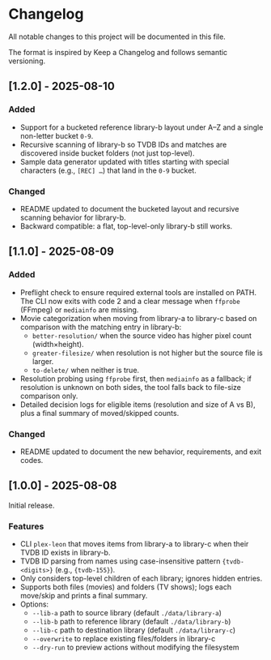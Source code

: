 # Changelog

All notable changes to this project will be documented in this file.

The format is inspired by Keep a Changelog and follows semantic versioning.

## [1.2.0] - 2025-08-10

### Added
- Support for a bucketed reference library-b layout under A–Z and a single non-letter bucket `0-9`.
- Recursive scanning of library-b so TVDB IDs and matches are discovered inside bucket folders (not just top-level).
- Sample data generator updated with titles starting with special characters (e.g., `[REC] …`) that land in the `0-9` bucket.

### Changed
- README updated to document the bucketed layout and recursive scanning behavior for library-b.
- Backward compatible: a flat, top-level-only library-b still works.

## [1.1.0] - 2025-08-09

### Added
- Preflight check to ensure required external tools are installed on PATH. The CLI now exits with code 2 and a clear message when `ffprobe` (FFmpeg) or `mediainfo` are missing.
- Movie categorization when moving from library-a to library-c based on comparison with the matching entry in library-b:
  - `better-resolution/` when the source video has higher pixel count (width×height).
  - `greater-filesize/` when resolution is not higher but the source file is larger.
  - `to-delete/` when neither is true.
- Resolution probing using `ffprobe` first, then `mediainfo` as a fallback; if resolution is unknown on both sides, the tool falls back to file-size comparison only.
- Detailed decision logs for eligible items (resolution and size of A vs B), plus a final summary of moved/skipped counts.

### Changed
- README updated to document the new behavior, requirements, and exit codes.

## [1.0.0] - 2025-08-08

Initial release.

### Features
- CLI `plex-leon` that moves items from library-a to library-c when their TVDB ID exists in library-b.
- TVDB ID parsing from names using case-insensitive pattern `{tvdb-<digits>}` (e.g., `{tvdb-155}`).
- Only considers top-level children of each library; ignores hidden entries.
- Supports both files (movies) and folders (TV shows); logs each move/skip and prints a final summary.
- Options:
  - `--lib-a` path to source library (default `./data/library-a`)
  - `--lib-b` path to reference library (default `./data/library-b`)
  - `--lib-c` path to destination library (default `./data/library-c`)
  - `--overwrite` to replace existing files/folders in library-c
  - `--dry-run` to preview actions without modifying the filesystem
